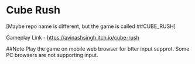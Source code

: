 # Cube Rush
[Maybe repo name is different, but the game is called ##CUBE_RUSH]


Gameplay Link - https://avinashsingh.itch.io/cube-rush

##Note
Play the game on mobile web browser for btter input supprot. Some PC browsers are not supporting input.
